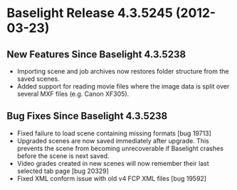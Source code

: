 # Baselight Release 4.3.5245 (2012-03-23)



## New Features Since Baselight 4.3.5238

* Importing scene and job archives now restores folder structure from the saved scenes.
* Added support for reading movie files where the image data is split over several MXF files (e.g. Canon XF305).

## Bug Fixes Since Baselight 4.3.5238

* Fixed failure to load scene containing missing formats \[bug 19713]
* Upgraded scenes are now saved immediately after upgrade. This prevents the scene from becoming unrecoverable if Baselight crashes before the scene is next saved.
* Video grades created in new scenes will now remember their last selected tab page \[bug 20329]
* Fixed XML conform issue with old v4 FCP XML files \[bug 19592]
